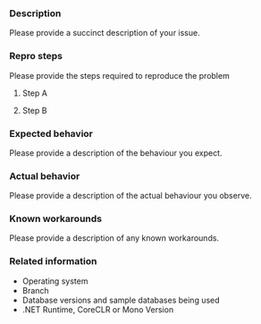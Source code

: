 
### Description

Please provide a succinct description of your issue.

### Repro steps

Please provide the steps required to reproduce the problem

1. Step A

2. Step B

### Expected behavior

Please provide a description of the behaviour you expect.

### Actual behavior

Please provide a description of the actual behaviour you observe. 

### Known workarounds

Please provide a description of any known workarounds.

### Related information 

* Operating system
* Branch
* Database versions and sample databases being used
* .NET Runtime, CoreCLR or Mono Version


